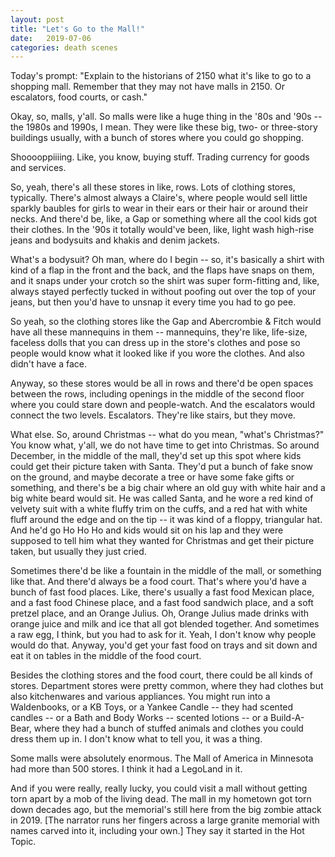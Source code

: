 ```yaml
---
layout: post
title: "Let's Go to the Mall!"
date:   2019-07-06
categories: death scenes
---
```

Today's prompt: "Explain to the historians of 2150 what it's like to go to a shopping mall. Remember that they may not have malls in 2150. Or escalators, food courts, or cash."

Okay, so, malls, y'all. So malls were like a huge thing in the '80s and '90s -- the 1980s and 1990s, I mean. They were like these big, two- or three-story buildings usually, with a bunch of stores where you could go shopping.

Shooooppiiiing. Like, you know, buying stuff. Trading currency for goods and services. 

So, yeah, there's all these stores in like, rows. Lots of clothing stores, typically. There's almost always a Claire's, where people would sell little sparkly baubles for girls to wear in their ears or their hair or around their necks. And there'd be, like, a Gap or something where all the cool kids got their clothes. In the '90s it totally would've been, like, light wash high-rise jeans and bodysuits and khakis and denim jackets.

What's a bodysuit? Oh man, where do I begin -- so, it's basically a shirt with kind of a flap in the front and the back, and the flaps have snaps on them, and it snaps under your crotch so the shirt was super form-fitting and, like, always stayed perfectly tucked in without poofing out over the top of your jeans, but then you'd have to unsnap it every time you had to go pee.

So yeah, so the clothing stores like the Gap and Abercrombie & Fitch would have all these mannequins in them -- mannequins, they're like, life-size, faceless dolls that you can dress up in the store's clothes and pose so people would know what it looked like if you wore the clothes. And also didn't have a face.

Anyway, so these stores would be all in rows and there'd be open spaces between the rows, including openings in the middle of the second floor where you could stare down and people-watch. And the escalators would connect the two levels. Escalators. They're like stairs, but they move.

What else. So, around Christmas -- what do you mean, "what's Christmas?" You know what, y'all, we do not have time to get into Christmas. So around December, in the middle of the mall, they'd set up this spot where kids could get their picture taken with Santa. They'd put a bunch of fake snow on the ground, and maybe decorate a tree or have some fake gifts or something, and there's be a big chair where an old guy with white hair and a big white beard would sit. He was called Santa, and he wore a red kind of velvety suit with a white fluffy trim on the cuffs, and a red hat with white fluff around the edge and on the tip -- it was kind of a floppy, triangular hat. And he'd go Ho Ho Ho and kids would sit on his lap and they were supposed to tell him what they wanted for Christmas and get their picture taken, but usually they just cried.

Sometimes there'd be like a fountain in the middle of the mall, or something like that. And there'd always be a food court. That's where you'd have a bunch of fast food places. Like, there's usually a fast food Mexican place, and a fast food Chinese place, and a fast food sandwich place, and a soft pretzel place, and an Orange Julius. Oh, Orange Julius made drinks with orange juice and milk and ice that all got blended together. And sometimes a raw egg, I think, but you had to ask for it. Yeah, I don't know why people would do that. Anyway, you'd get your fast food on trays and sit down and eat it on tables in the middle of the food court.

Besides the clothing stores and the food court, there could be all kinds of stores. Department stores were pretty common, where they had clothes but also kitchenwares and various appliances. You might run into a Waldenbooks, or a KB Toys, or a Yankee Candle -- they had scented candles -- or a Bath and Body Works -- scented lotions -- or a Build-A-Bear, where they had a bunch of stuffed animals and clothes you could dress them up in. I don't know what to tell you, it was a thing.

Some malls were absolutely enormous. The Mall of America in Minnesota had more than 500 stores. I think it had a LegoLand in it.

And if you were really, really lucky, you could visit a mall without getting torn apart by a mob of the living dead. The mall in my hometown got torn down decades ago, but the memorial's still here from the big zombie attack in 2019. [The narrator runs her fingers across a large granite memorial with names carved into it, including your own.] They say it started in the Hot Topic.
